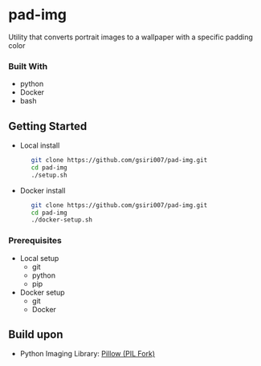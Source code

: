 # pad-img

Utility that converts portrait images to a wallpaper with a specific padding color

### Built With

*   python
*   Docker
*   bash

## Getting Started
* Local install
  ```bash
     git clone https://github.com/gsiri007/pad-img.git
     cd pad-img
     ./setup.sh
  ```
* Docker install
  ```bash
     git clone https://github.com/gsiri007/pad-img.git
     cd pad-img
     ./docker-setup.sh
  ```

### Prerequisites

* Local setup
   * git
   * python
   * pip
* Docker setup
   * git
   * Docker

## Build upon 

* Python Imaging Library: [Pillow (PIL Fork)](https://pypi.org/project/pillow/)








